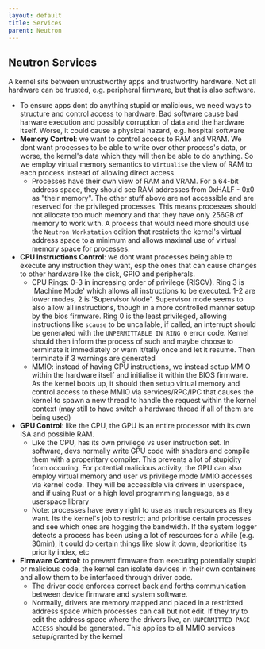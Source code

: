 ```yaml
---
layout: default
title: Services
parent: Neutron
---
```


## Neutron Services

A kernel sits between untrustworthy apps and trustworthy hardware. Not all hardware can be trusted, e.g. peripheral firmware, but that is also software.

- To ensure apps dont do anything stupid or malicious, we need ways to structure and control access to hardware. Bad software cause bad harware execution and possibly corruption of data and the hardware itself. Worse, it could cause a physical hazard, e.g. hospital software
- **Memory Control**: we want to control access to RAM and VRAM. We dont want processes to be able to write over other process's data, or worse, the kernel's data which they will then be able to do anything. So we employ virtual memory semantics to `virtualise` the view of RAM to each process instead of allowing direct access.
  - Processes have their own view of RAM and VRAM. For a 64-bit address space, they should see RAM addresses from 0xHALF - 0x0 as "their memory". The other stuff above are not accessible and are reserved for the privileged processes. This means processes should not allocate too much memory and that they have only 256GB of memory to work with. A process that would need more should use the `Neutron Workstation` edition that restricts the kernel's virtual address space to a minimum and allows maximal use of virtual memory space for processes.
- **CPU Instructions Control**: we dont want processes being able to execute any instruction they want, esp the ones that can cause changes to other hardware like the disk, GPIO and peripherals.
  - CPU Rings: 0-3 in increasing order of privilege (RISCV). Ring 3 is 'Machine Mode' which allows all instructions to be executed. 1-2 are lower modes, 2 is 'Supervisor Mode'. Supervisor mode seems to also allow all instructions, though in a more controlled manner setup by the bios firmware. Ring 0 is the least privileged, allowing instructions like `scause` to be uncallable, if called, an interrupt should be generated with the `UNPERMITTABLE IN RING 0` error code. Kernel should then inform the process of such and maybe choose to terminate it immediately or warn it/tally once and let it resume. Then terminate if 3 warnings are generated
  - MMIO: instead of having CPU instructions, we instead setup MMIO within the hardware itself and initialise it within the BIOS firmware. As the kernel boots up, it should then setup virtual memory and control access to these MMIO via services/RPC/IPC that causes the kernel to spawn a new thread to handle the request within the kernel context (may still to have switch a hardware thread if all of them are being used)
- **GPU Control**: like the CPU, the GPU is an entire processor with its own ISA and possible RAM.
  - Like the CPU, has its own privilege vs user instruction set. In software, devs normally write GPU code with shaders and compile them with a properitary compiler. This prevents a lot of stupidity from occuring. For potential malicious activity, the GPU can also employ virtual memory and user vs privilege mode MMIO accesses via kernel code. They will be accessible via drivers in userspace, and if using Rust or a high level programming language, as a userspace library
  - Note: processes have every right to use as much resources as they want. Its the kernel's job to restrict and prioritise certain processes and see which ones are hogging the bandwidth. If the system logger detects a process has been using a lot of resources for a while (e.g. 30min), it could do certain things like slow it down, deprioritise its priority index, etc
- **Firmware Control**: to prevent firmware from executing potentially stupid or malicious code, the kernel can isolate devices in their own containers and allow them to be interfaced through driver code.
  - The driver code enforces correct back and forths communication between device firmware and system software.
  - Normally, drivers are memory mapped and placed in a restricted address space which processes can call but not edit. If they try to edit the address space where the drivers live, an `UNPERMITTED PAGE ACCESS` should be generated. This applies to all MMIO services setup/granted by the kernel
